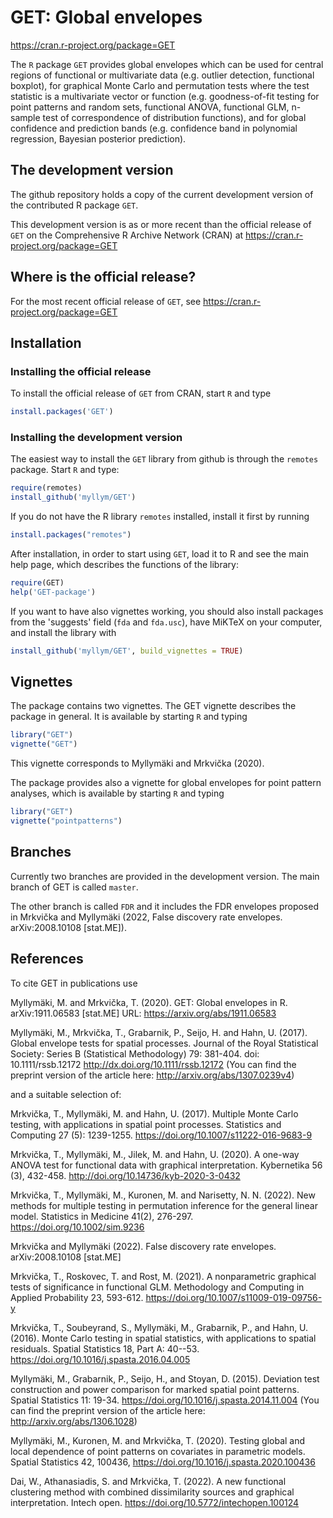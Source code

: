GET: Global envelopes
=====================

https://cran.r-project.org/package=GET

The `R` package `GET` provides global envelopes which can be used for central regions of functional or multivariate data (e.g. outlier detection, functional boxplot), for graphical Monte Carlo and permutation tests where the test statistic is a multivariate vector or function (e.g. goodness-of-fit testing for point patterns and random sets, functional ANOVA, functional GLM, n-sample test of correspondence of distribution functions), and for global confidence and prediction bands (e.g. confidence band in polynomial regression, Bayesian posterior prediction).

## The development version

The github repository holds a copy of the current development version of the contributed R package `GET`.

This development version is as or more recent than the official release of `GET` on the Comprehensive R Archive Network (CRAN) at https://cran.r-project.org/package=GET

## Where is the official release?

For the most recent official release of `GET`, see https://cran.r-project.org/package=GET

## Installation

### Installing the official release

To install the official release of `GET` from CRAN, start `R` and type

```R
install.packages('GET')
```

### Installing the development version

The easiest way to install the `GET` library from github is through the `remotes` package. Start `R` and type:

```R
require(remotes)
install_github('myllym/GET')
```
If you do not have the R library `remotes` installed, install it first by running

```R
install.packages("remotes")
```

After installation, in order to start using `GET`, load it to R and see
the main help page, which describes the functions of the library:
```R
require(GET)
help('GET-package')
```

If you want to have also vignettes working, you should also install packages from the 'suggests' field (`fda` and `fda.usc`),
have MiKTeX on your computer, and install the library with
```R
install_github('myllym/GET', build_vignettes = TRUE)
```

## Vignettes

The package contains two vignettes. The GET vignette describes the package in general. It is available by starting `R` and typing
```R
library("GET")
vignette("GET")
```
This vignette corresponds to Myllymäki and Mrkvička (2020).

The package provides also a vignette for global envelopes for point pattern analyses, which is available by starting `R` and typing
```R
library("GET")
vignette("pointpatterns")
```

## Branches

Currently two branches are provided in the development version. The main branch of GET is called `master`.

The other branch is called `FDR` and it includes the FDR envelopes proposed in
Mrkvička and Myllymäki (2022, False discovery rate envelopes. arXiv:2008.10108 [stat.ME]).


## References

To cite GET in publications use

Myllymäki, M. and Mrkvička, T. (2020). GET: Global envelopes in R. arXiv:1911.06583 [stat.ME] URL: https://arxiv.org/abs/1911.06583

Myllymäki, M., Mrkvička, T., Grabarnik, P., Seijo, H. and Hahn, U. (2017).
Global envelope tests for spatial processes. Journal of the Royal Statistical Society:
Series B (Statistical Methodology) 79: 381-404. doi: 10.1111/rssb.12172 http://dx.doi.org/10.1111/rssb.12172
(You can find the preprint version of the article here: http://arxiv.org/abs/1307.0239v4)

and a suitable selection of:

Mrkvička, T., Myllymäki, M. and Hahn, U. (2017).
Multiple Monte Carlo testing, with applications in spatial point processes.
Statistics and Computing 27 (5): 1239-1255. https://doi.org/10.1007/s11222-016-9683-9

Mrkvička, T., Myllymäki, M., Jilek, M. and Hahn, U. (2020).
A one-way ANOVA test for functional data with graphical interpretation.
Kybernetika 56 (3), 432-458. http://doi.org/10.14736/kyb-2020-3-0432

Mrkvička, T., Myllymäki, M., Kuronen, M. and Narisetty, N. N. (2022).
New methods for multiple testing in permutation inference for the general linear model.
Statistics in Medicine 41(2), 276-297. https://doi.org/10.1002/sim.9236

Mrkvička and Myllymäki (2022).
False discovery rate envelopes. arXiv:2008.10108 [stat.ME]

Mrkvička, T., Roskovec, T. and Rost, M. (2021).
A nonparametric graphical tests of significance in functional GLM.
Methodology and Computing in Applied Probability 23, 593-612. https://doi.org/10.1007/s11009-019-09756-y

Mrkvička, T., Soubeyrand, S., Myllymäki, M., Grabarnik, P., and Hahn, U. (2016).
Monte Carlo testing in spatial statistics, with applications to spatial residuals.
Spatial Statistics 18, Part A: 40--53. https://doi.org/10.1016/j.spasta.2016.04.005

Myllymäki, M., Grabarnik, P., Seijo, H., and Stoyan, D. (2015).
Deviation test construction and power comparison for marked spatial point
patterns. Spatial Statistics 11: 19-34. https://doi.org/10.1016/j.spasta.2014.11.004
(You can find the preprint version of the article here: http://arxiv.org/abs/1306.1028)

Myllymäki, M., Kuronen, M. and Mrkvička, T. (2020).
Testing global and local dependence of point patterns on covariates in parametric models.
Spatial Statistics 42, 100436, https://doi.org/10.1016/j.spasta.2020.100436

Dai, W., Athanasiadis, S. and Mrkvička, T. (2022).
A new functional clustering method with combined dissimilarity sources and graphical interpretation.
Intech open. https://doi.org/10.5772/intechopen.100124
